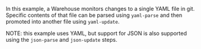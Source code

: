 In this example, a Warehouse monitors changes to a single YAML file in git.
Specific contents of that file can be parsed using `yaml-parse` and then
promoted into another file using `yaml-update`.

NOTE: this example uses YAML, but support for JSON is also supported using
the `json-parse` and `json-update` steps.